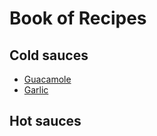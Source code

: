 # Book of Recipes

## Cold sauces

* [Guacamole](guacamole.md)
* [Garlic](garlic.md)

## Hot sauces
